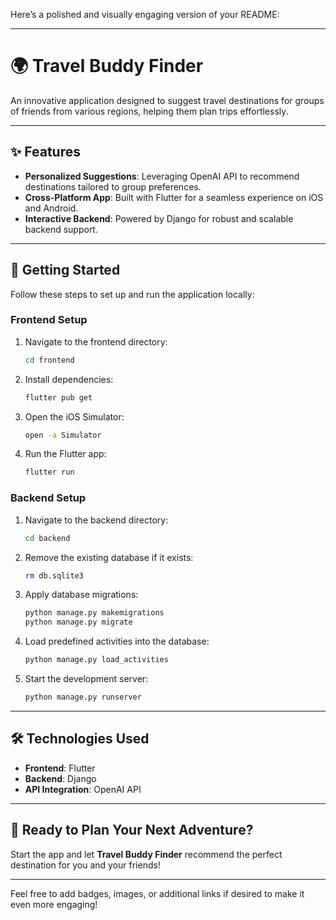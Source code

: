 Here’s a polished and visually engaging version of your README:

---

# 🌍 Travel Buddy Finder

An innovative application designed to suggest travel destinations for groups of friends from various regions, helping them plan trips effortlessly.

---

## ✨ Features

- **Personalized Suggestions**: Leveraging OpenAI API to recommend destinations tailored to group preferences.
- **Cross-Platform App**: Built with Flutter for a seamless experience on iOS and Android.
- **Interactive Backend**: Powered by Django for robust and scalable backend support.

---

## 🚀 Getting Started

Follow these steps to set up and run the application locally:

### Frontend Setup

1. Navigate to the frontend directory:
   ```bash
   cd frontend
   ```
2. Install dependencies:
   ```bash
   flutter pub get
   ```
3. Open the iOS Simulator:
   ```bash
   open -a Simulator
   ```
4. Run the Flutter app:
   ```bash
   flutter run
   ```

### Backend Setup

1. Navigate to the backend directory:
   ```bash
   cd backend
   ```
2. Remove the existing database if it exists:
   ```bash
   rm db.sqlite3
   ```
3. Apply database migrations:
   ```bash
   python manage.py makemigrations
   python manage.py migrate
   ```
4. Load predefined activities into the database:
   ```bash
   python manage.py load_activities
   ```
5. Start the development server:
   ```bash
   python manage.py runserver
   ```

---

## 🛠️ Technologies Used

- **Frontend**: Flutter
- **Backend**: Django
- **API Integration**: OpenAI API

---

## 🎉 Ready to Plan Your Next Adventure?

Start the app and let **Travel Buddy Finder** recommend the perfect destination for you and your friends!

---

Feel free to add badges, images, or additional links if desired to make it even more engaging!
